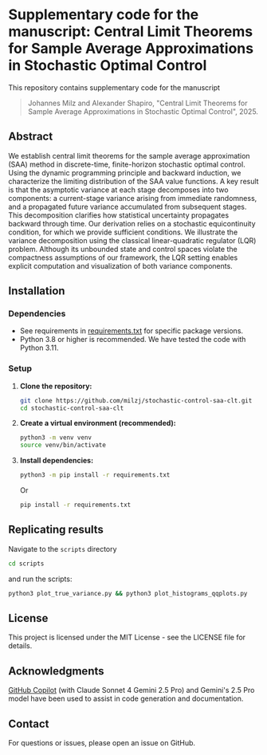 # Supplementary code for the manuscript: Central Limit Theorems for Sample Average Approximations in Stochastic Optimal Control

This repository contains supplementary code for the manuscript
> Johannes Milz and Alexander Shapiro, "Central Limit Theorems for Sample Average Approximations in Stochastic Optimal Control", 2025.

## Abstract

We establish central limit theorems for the sample average approximation (SAA) method in discrete-time, finite-horizon stochastic optimal control. Using the dynamic programming principle and backward induction, we characterize the limiting distribution of the SAA value functions. A key result is that the asymptotic variance at each stage decomposes into two components: a current-stage variance arising from immediate randomness, and a propagated future variance accumulated from subsequent stages. This decomposition clarifies how statistical uncertainty propagates backward through time. Our derivation relies on a stochastic equicontinuity condition, for which we provide sufficient conditions. We illustrate the variance decomposition using the classical linear-quadratic regulator (LQR) problem. Although its unbounded state and control spaces violate the compactness assumptions of our framework, the LQR setting enables explicit computation and visualization of both variance components.

## Installation

### Dependencies
- See requirements in [requirements.txt](requirements.txt) for specific package versions.
- Python 3.8 or higher is recommended. We have tested the code with Python 3.11.

### Setup

1. **Clone the repository:**
   ```bash
   git clone https://github.com/milzj/stochastic-control-saa-clt.git
   cd stochastic-control-saa-clt
   ```

2. **Create a virtual environment (recommended):**
   ```bash
   python3 -m venv venv
   source venv/bin/activate 
   ```

3. **Install dependencies:**
   ```bash
   python3 -m pip install -r requirements.txt
   ```
   Or 
   ```bash
   pip install -r requirements.txt
   ```

## Replicating results

Navigate to the `scripts` directory 

```bash
cd scripts
```

and run the scripts:

```bash
python3 plot_true_variance.py && python3 plot_histograms_qqplots.py
```

## License

This project is licensed under the MIT License - see the LICENSE file for details.

## Acknowledgments

[GitHub Copilot](https://github.com/features/copilot) (with Claude Sonnet 4 Gemini 2.5 Pro) and 
Gemini's 2.5 Pro model have been used to assist in code 
generation and documentation.

## Contact

For questions or issues, please open an issue on GitHub.
